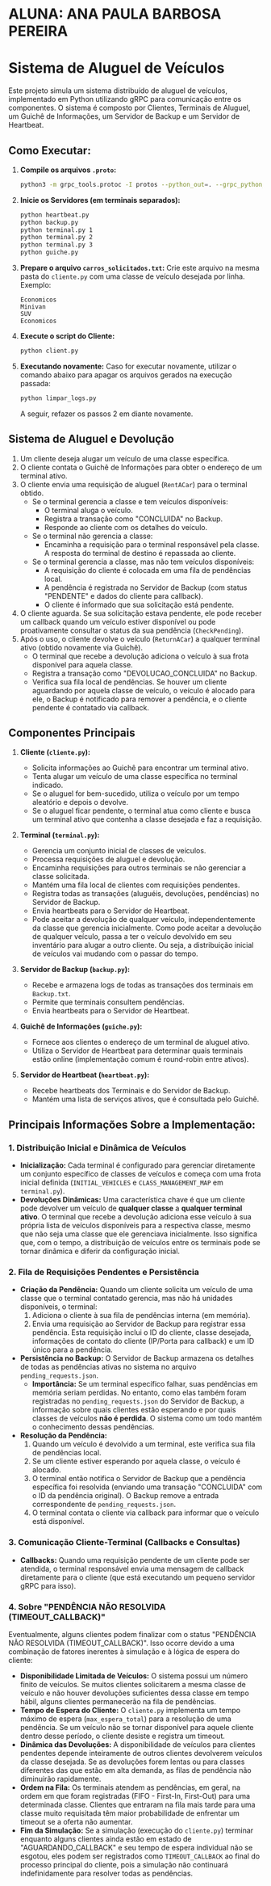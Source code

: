 # ALUNA: ANA PAULA BARBOSA PEREIRA


# Sistema de Aluguel de Veículos

Este projeto simula um sistema distribuído de aluguel de veículos, implementado em Python utilizando gRPC para comunicação entre os componentes. O sistema é composto por Clientes, Terminais de Aluguel, um Guichê de Informações, um Servidor de Backup e um Servidor de Heartbeat.




## Como Executar:

1.  **Compile os arquivos `.proto`:**
    ```bash
    python3 -m grpc_tools.protoc -I protos --python_out=. --grpc_python_out=. protos/guiche_info.proto protos/terminal.proto protos/client.proto protos/heartbeat.proto protos/backup.proto
    ```
2.  **Inicie os Servidores (em terminais separados):**
    ```bash
    python heartbeat.py
    python backup.py
    python terminal.py 1
    python terminal.py 2
    python terminal.py 3
    python guiche.py
    ```
3.  **Prepare o arquivo `carros_solicitados.txt`:**
    Crie este arquivo na mesma pasta do `cliente.py` com uma classe de veículo desejada por linha. Exemplo:
    ```
    Economicos
    Minivan
    SUV
    Economicos
    ```
4.  **Execute o script do Cliente:**
    ```bash
    python client.py
    ```

4.  **Executando novamente:**
    Caso for executar novamente, utilizar o comando abaixo para apagar os arquivos gerados na execução passada:
    ```bash
    python limpar_logs.py
    ```

    A seguir, refazer os passos 2 em diante novamente.




## Sistema de Aluguel e Devolução

1.  Um cliente deseja alugar um veículo de uma classe específica.
2.  O cliente contata o Guichê de Informações para obter o endereço de um terminal ativo.
3.  O cliente envia uma requisição de aluguel (`RentACar`) para o terminal obtido.
    *   Se o terminal gerencia a classe e tem veículos disponíveis:
        *   O terminal aluga o veículo.
        *   Registra a transação como "CONCLUIDA" no Backup.
        *   Responde ao cliente com os detalhes do veículo.
    *   Se o terminal não gerencia a classe:
        *   Encaminha a requisição para o terminal responsável pela classe. A resposta do terminal de destino é repassada ao cliente.
    *   Se o terminal gerencia a classe, mas não tem veículos disponíveis:
        *   A requisição do cliente é colocada em uma fila de pendências local.
        *   A pendência é registrada no Servidor de Backup (com status "PENDENTE" e dados do cliente para callback).
        *   O cliente é informado que sua solicitação está pendente.
4.  O cliente aguarda. Se sua solicitação estava pendente, ele pode receber um callback quando um veículo estiver disponível ou pode proativamente consultar o status da sua pendência (`CheckPending`).
5.  Após o uso, o cliente devolve o veículo (`ReturnACar`) a qualquer terminal ativo (obtido novamente via Guichê).
    *   O terminal que recebe a devolução adiciona o veículo à sua frota disponível para aquela classe.
    *   Registra a transação como "DEVOLUCAO_CONCLUIDA" no Backup.
    *   Verifica sua fila local de pendências. Se houver um cliente aguardando por aquela classe de veículo, o veículo é alocado para ele, o Backup é notificado para remover a pendência, e o cliente pendente é contatado via callback.




## Componentes Principais

1.  **Cliente (`cliente.py`):**
    *   Solicita informações ao Guichê para encontrar um terminal ativo.
    *   Tenta alugar um veículo de uma classe específica no terminal indicado.
    *   Se o aluguel for bem-sucedido, utiliza o veículo por um tempo aleatório e depois o devolve.
    *   Se o aluguel ficar pendente, o terminal atua como cliente e busca um terminal ativo que contenha a classe desejada e faz a requisição.

2.  **Terminal (`terminal.py`):**
    *   Gerencia um conjunto inicial de classes de veículos.
    *   Processa requisições de aluguel e devolução.
    *   Encaminha requisições para outros terminais se não gerenciar a classe solicitada.
    *   Mantém uma fila local de clientes com requisições pendentes.
    *   Registra todas as transações (aluguéis, devoluções, pendências) no Servidor de Backup.
    *   Envia heartbeats para o Servidor de Heartbeat.
    *   Pode aceitar a devolução de qualquer veículo, independentemente da classe que gerencia inicialmente. Como pode aceitar a devolução de qualquer veículo, passa a ter o veículo devolvido em seu inventário para alugar a outro cliente. Ou seja, a distribuição inicial de veículos vai mudando com o passar do tempo.

3.  **Servidor de Backup (`backup.py`):**
    *   Recebe e armazena logs de todas as transações dos terminais em `Backup.txt`.
    *   Permite que terminais consultem pendências.
    *   Envia heartbeats para o Servidor de Heartbeat.

4.  **Guichê de Informações (`guiche.py`):**
    *   Fornece aos clientes o endereço de um terminal de aluguel ativo.
    *   Utiliza o Servidor de Heartbeat para determinar quais terminais estão online (implementação comum é round-robin entre ativos).

5.  **Servidor de Heartbeat (`heartbeat.py`):**
    *   Recebe heartbeats dos Terminais e do Servidor de Backup.
    *   Mantém uma lista de serviços ativos, que é consultada pelo Guichê.




## Principais Informações Sobre a Implementação:

### 1. Distribuição Inicial e Dinâmica de Veículos

*   **Inicialização:** Cada terminal é configurado para gerenciar diretamente um conjunto específico de classes de veículos e começa com uma frota inicial definida (`INITIAL_VEHICLES` e `CLASS_MANAGEMENT_MAP` em `terminal.py`).
*   **Devoluções Dinâmicas:** Uma característica chave é que um cliente pode devolver um veículo de **qualquer classe** a **qualquer terminal ativo**. O terminal que recebe a devolução adiciona esse veículo à sua própria lista de veículos disponíveis para a respectiva classe, mesmo que não seja uma classe que ele gerenciava inicialmente. Isso significa que, com o tempo, a distribuição de veículos entre os terminais pode se tornar dinâmica e diferir da configuração inicial.


### 2. Fila de Requisições Pendentes e Persistência

*   **Criação da Pendência:** Quando um cliente solicita um veículo de uma classe que o terminal contatado gerencia, mas não há unidades disponíveis, o terminal:
    1.  Adiciona o cliente à sua fila de pendências interna (em memória).
    2.  Envia uma requisição ao Servidor de Backup para registrar essa pendência. Esta requisição inclui o ID do cliente, classe desejada, informações de contato do cliente (IP/Porta para callback) e um ID único para a pendência.
*   **Persistência no Backup:** O Servidor de Backup armazena os detalhes de todas as pendências ativas no sistema no arquivo `pending_requests.json`.
    *   **Importância:** Se um terminal específico falhar, suas pendências em memória seriam perdidas. No entanto, como elas também foram registradas no `pending_requests.json` do Servidor de Backup, a informação sobre quais clientes estão esperando e por quais classes de veículos **não é perdida**. O sistema como um todo mantém o conhecimento dessas pendências.
*   **Resolução da Pendência:**
    1.  Quando um veículo é devolvido a um terminal, este verifica sua fila de pendências local.
    2.  Se um cliente estiver esperando por aquela classe, o veículo é alocado.
    3.  O terminal então notifica o Servidor de Backup que a pendência específica foi resolvida (enviando uma transação "CONCLUIDA" com o ID da pendência original). O Backup remove a entrada correspondente de `pending_requests.json`.
    4.  O terminal contata o cliente via callback para informar que o veículo está disponível.


### 3. Comunicação Cliente-Terminal (Callbacks e Consultas)

*   **Callbacks:** Quando uma requisição pendente de um cliente pode ser atendida, o terminal responsável envia uma mensagem de callback diretamente para o cliente (que está executando um pequeno servidor gRPC para isso).


### 4. Sobre "PENDÊNCIA NÃO RESOLVIDA (TIMEOUT_CALLBACK)"

Eventualmente, alguns clientes podem finalizar com o status "PENDÊNCIA NÃO RESOLVIDA (TIMEOUT_CALLBACK)". Isso ocorre devido a uma combinação de fatores inerentes à simulação e à lógica de espera do cliente:

*   **Disponibilidade Limitada de Veículos:** O sistema possui um número finito de veículos. Se muitos clientes solicitarem a mesma classe de veículo e não houver devoluções suficientes dessa classe em tempo hábil, alguns clientes permanecerão na fila de pendências.
*   **Tempo de Espera do Cliente:** O `cliente.py` implementa um tempo máximo de espera (`max_espera_total`) para a resolução de uma pendência. Se um veículo não se tornar disponível para aquele cliente dentro desse período, o cliente desiste e registra um timeout.
*   **Dinâmica das Devoluções:** A disponibilidade de veículos para clientes pendentes depende inteiramente de outros clientes devolverem veículos da classe desejada. Se as devoluções forem lentas ou para classes diferentes das que estão em alta demanda, as filas de pendência não diminuirão rapidamente.
*   **Ordem na Fila:** Os terminais atendem as pendências, em geral, na ordem em que foram registradas (FIFO - First-In, First-Out) para uma determinada classe. Clientes que entraram na fila mais tarde para uma classe muito requisitada têm maior probabilidade de enfrentar um timeout se a oferta não aumentar.
*   **Fim da Simulação:** Se a simulação (execução do `cliente.py`) terminar enquanto alguns clientes ainda estão em estado de "AGUARDANDO_CALLBACK" e seu tempo de espera individual não se esgotou, eles podem ser registrados como `TIMEOUT_CALLBACK` ao final do processo principal do cliente, pois a simulação não continuará indefinidamente para resolver todas as pendências.
